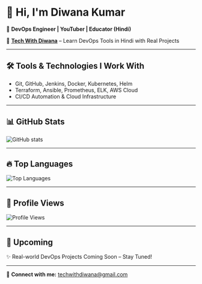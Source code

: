 # 👋 Hi, I'm Diwana Kumar  

🚀 **DevOps Engineer | YouTuber | Educator (Hindi)**  

🎥 [**Tech With Diwana**](https://youtube.com/@techwithdiwana) – Learn DevOps Tools in Hindi with Real Projects  

---

## 🛠️ Tools & Technologies I Work With  
- Git, GitHub, Jenkins, Docker, Kubernetes, Helm  
- Terraform, Ansible, Prometheus, ELK, AWS Cloud  
- CI/CD Automation & Cloud Infrastructure  

---

## 📊 GitHub Stats  
![GitHub stats](https://github-readme-stats.vercel.app/api?username=techwithdiwana&show_icons=true&theme=radical)  

---

## 🔥 Top Languages  
![Top Languages](https://github-readme-stats.vercel.app/api/top-langs/?username=techwithdiwana&layout=compact&theme=radical)  

---

## 👀 Profile Views  
![Profile Views](https://komarev.com/ghpvc/?username=techwithdiwana&color=blue&style=flat-square)  

---

## 📌 Upcoming  
✨ Real-world DevOps Projects Coming Soon – Stay Tuned!  

---

📧 **Connect with me:** [techwithdiwana@gmail.com](mailto:techwithdiwana@gmail.com)  
